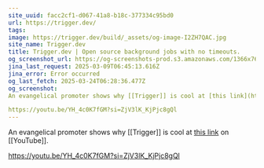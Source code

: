 ```yaml
---
site_uuid: facc2cf1-d067-41a8-b18c-377334c95bd0
url: https://trigger.dev/
tags: 
image: https://trigger.dev/build/_assets/og-image-I2ZH7QAC.jpg
site_name: Trigger.dev
title: Trigger.dev | Open source background jobs with no timeouts.
og_screenshot_url: https://og-screenshots-prod.s3.amazonaws.com/1366x768/80/false/23b2ced502ed35435b02845d2a6961a0b648856905044f1cd5eeaeafd43a1945.jpeg
jina_last_request: 2025-03-09T06:45:13.616Z
jina_error: Error occurred
og_last_fetch: 2025-03-24T06:28:36.477Z
og_screenshot: 
An evangelical promoter shows why [[Trigger]] is cool at [this link](https://youtu.be/E2t821Ujb0k?si=oA6G59-S2RuYNc2B) on [[YouTube]].  

https://youtu.be/YH_4c0K7fGM?si=ZjV3lK_KjPjc8gQl
---
```


An evangelical promoter shows why [[Trigger]] is cool at [this link](https://youtu.be/E2t821Ujb0k?si=oA6G59-S2RuYNc2B) on [[YouTube]].  

https://youtu.be/YH_4c0K7fGM?si=ZjV3lK_KjPjc8gQl